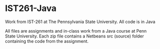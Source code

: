 # IST261-Java
Work from IST-261 at The Pennsylvania State University. All code is in Java

All files are assignments and in-class work from a Java course at Penn State University. 
Each zip file contains a Netbeans src (source) folder containing the code from the assignment.
